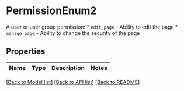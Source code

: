 # PermissionEnum2

A user or user group permission:  * `edit_page` - Ability to edit the page  * `manage_page` - Ability to change the security of the page

## Properties

Name | Type | Description | Notes
------------ | ------------- | ------------- | -------------

[[Back to Model list]](../README.md#documentation-for-models) [[Back to API list]](../README.md#documentation-for-api-endpoints) [[Back to README]](../README.md)


